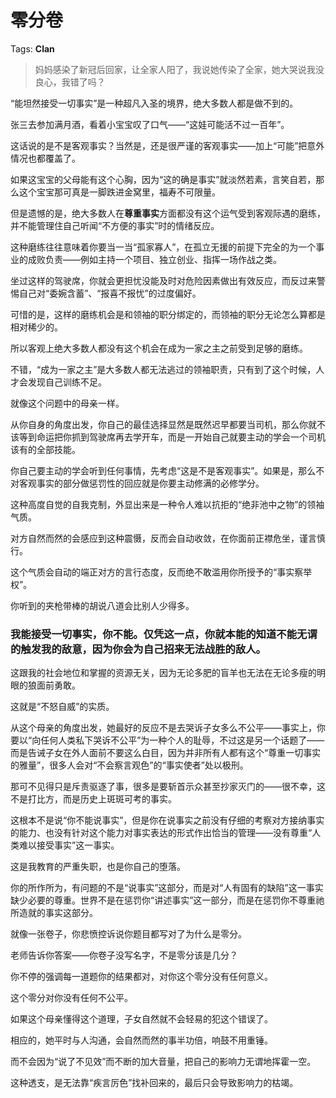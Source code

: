 # 零分卷

Tags: **Clan**

> 妈妈感染了新冠后回家，让全家人阳了，我说她传染了全家，她大哭说我没良心，我错了吗？



“能坦然接受一切事实”是一种超凡入圣的境界，绝大多数人都是做不到的。

张三去参加满月酒，看着小宝宝叹了口气——“这娃可能活不过一百年”。

这话说的是不是客观事实？当然是，还是很严谨的客观事实——加上“可能”把意外情况也都覆盖了。

如果这宝宝的父母能有这个心胸，因为“这的确是事实”就淡然若素，言笑自若，那么这个宝宝那可真是一脚跌进金窝里，福寿不可限量。

但是遗憾的是，绝大多数人在**尊重事实**方面都没有这个运气受到客观际遇的磨练，并不能管理住自己听闻“不方便的事实”时的情绪反应。

这种磨练往往意味着你要当一当“孤家寡人”，在孤立无援的前提下完全的为一个事业的成败负责——例如主持一个项目、独立创业、指挥一场作战之类。

坐过这样的驾驶席，你就会更担忧没能及时对危险因素做出有效反应，而反过来警惕自己对“委婉含蓄”、“报喜不报忧”的过度偏好。

可惜的是，这样的磨练机会是和领袖的职分绑定的，而领袖的职分无论怎么算都是相对稀少的。

所以客观上绝大多数人都没有这个机会在成为一家之主之前受到足够的磨练。

不错，“成为一家之主”是大多数人都无法逃过的领袖职责，只有到了这个时候，人才会发现自己训练不足。

就像这个问题中的母亲一样。

从你自身的角度出发，你自己的最佳选择显然是既然迟早都要当司机，那么你就不该等到命运把你抓到驾驶席再去学开车，而是一开始自己就要主动的学会一个司机该有的全部技能。

你自己要主动的学会听到任何事情，先考虑“这是不是客观事实”。如果是，那么不对客观事实的部分做惩罚性的回应就是你要主动修满的必修学分。

这种高度自觉的自我克制，外显出来是一种令人难以抗拒的“绝非池中之物”的领袖气质。

对方自然而然的会感应到这种震慑，反而会自动收敛，在你面前正襟危坐，谨言慎行。

这个气质会自动的端正对方的言行态度，反而绝不敢滥用你所授予的“事实察举权”。

你听到的夹枪带棒的胡说八道会比别人少得多。

### 我能接受一切事实，你不能。仅凭这一点，你就本能的知道不能无谓的触发我的敌意，因为你会为自己招来无法战胜的敌人。

这跟我的社会地位和掌握的资源无关，因为无论多肥的盲羊也无法在无论多瘦的明眼的狼面前勇敢。

这就是“不怒自威”的实质。

  


从这个母亲的角度出发，她最好的反应不是去哭诉子女多么不公平——事实上，你要以“向任何人类私下哭诉不公平”为一种个人的耻辱，不过这是另一个话题了——而是告诫子女在外人面前不要这么白目，因为并非所有人都有这个“尊重一切事实的雅量”，很多人会对“不会察言观色”的“事实使者”处以极刑。

那可不见得只是斥责驱逐了事，很多是要斩首示众甚至抄家灭门的——很不幸，这不是打比方，而是历史上斑斑可考的事实。

这根本不是说“你不能说事实”，但是你在说事实之前没有仔细的考察对方接纳事实的能力、也没有针对这个能力对事实表达的形式作出恰当的管理——没有尊重“人类难以接受事实”这一事实。

这是我教育的严重失职，也是你自己的堕落。

你的所作所为，有问题的不是“说事实”这部分，而是对“人有固有的缺陷”这一事实缺少必要的尊重。世界不是在惩罚你“讲述事实”这一部分，而是在惩罚你不尊重祂所造就的事实这部分。

就像一张卷子，你悲愤控诉说你题目都写对了为什么是零分。

老师告诉你答案——你卷子没写名字，不是零分该是几分？

你不停的强调每一道题你的结果都对，对你这个零分没有任何意义。

这个零分对你没有任何不公平。

  


如果这个母亲懂得这个道理，子女自然就不会轻易的犯这个错误了。

相应的，她平时与人沟通，会自然而然的事半功倍，响鼓不用重锤。

而不会因为“说了不见效”而不断的加大音量，把自己的影响力无谓地挥霍一空。

这种透支，是无法靠“疾言厉色”找补回来的，最后只会导致影响力的枯竭。



